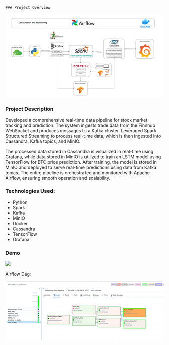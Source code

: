     ### Project Overview

![](images/image1.png)

### Project Description

Developed a comprehensive real-time data pipeline for stock market tracking and prediction. The system ingests trade data from the Finnhub WebSocket and produces messages to a Kafka cluster. Leveraged Spark Structured Streaming to process real-time data, which is then ingested into Cassandra, Kafka topics, and MinIO.

The processed data stored in Cassandra is visualized in real-time using Grafana, while data stored in MinIO is utilized to train an LSTM model using TensorFlow for BTC price prediction. After training, the model is stored in MinIO and deployed to serve real-time predictions using data from Kafka topics. The entire pipeline is orchestrated and monitored with Apache Airflow, ensuring smooth operation and scalability.

### Technologies Used:
- Python
- Spark
- Kafka
- MinIO
- Docker
- Cassandra
- TensorFlow
- Grafana

### Demo

![](images/demo.gif)

Airflow Dag:

![](images/airflow-streaming-dag.png)
